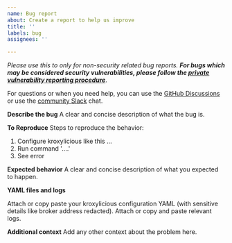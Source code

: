 ```yaml
---
name: Bug report
about: Create a report to help us improve
title: ''
labels: bug
assignees: ''

---
```


_Please use this to only for non-security related bug reports.
**For bugs which may be considered security vulnerabilities, please follow the [private vulnerability reporting procedure](https://github.com/kroxylicious/kroxylicious/security)**_.




For questions or when you need help, you can use the [GitHub Discussions](https://github.com/kroxylicious/kroxylicious/discussions) or use the [community Slack](https://kroxylicious.slack.com) chat.

**Describe the bug**
A clear and concise description of what the bug is.

**To Reproduce**
Steps to reproduce the behavior:
1. Configure kroxylicious like this ...
2. Run command '....'
3. See error

**Expected behavior**
A clear and concise description of what you expected to happen.

**YAML files and logs**

Attach or copy paste your kroxylicious configuration YAML (with sensitive details
like broker address redacted).
Attach or copy and paste relevant logs.

**Additional context**
Add any other context about the problem here.
